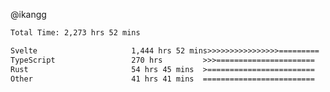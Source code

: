 @ikangg
<!--START_SECTION:waka-->

```txt
Total Time: 2,273 hrs 52 mins

Svelte                     1,444 hrs 52 mins>>>>>>>>>>>>>>>>=========   62.40 %
TypeScript                 270 hrs         >>>======================   11.66 %
Rust                       54 hrs 45 mins  >========================   02.36 %
Other                      41 hrs 41 mins  =========================   01.80 %
```

<!--END_SECTION:waka-->
